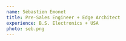 ```yaml
---
name: Sébastien Emonet
title: Pre-Sales Engineer + Edge Architect
experience: B.S. Electronics + USA
photo: seb.png
---
```

